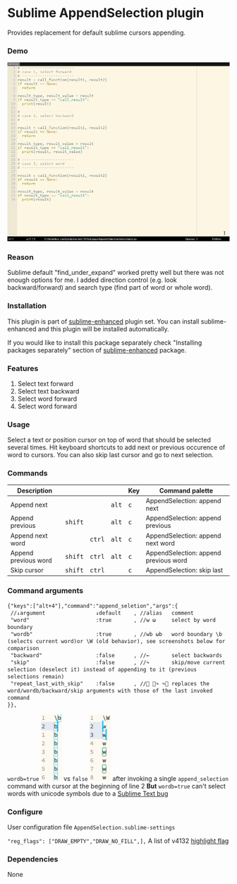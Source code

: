 # Sublime AppendSelection plugin

Provides replacement for default sublime cursors appending.


### Demo

![Demo](https://github.com/shagabutdinov/sublime-enhanced-demos/raw/master/append_selection.gif "Demo")


### Reason

Sublime default "find_under_expand" worked pretty well but there was not enough
options for me. I added direction control (e.g. look backward/forward) and
search type (find part of word or whole word).


### Installation

This plugin is part of [sublime-enhanced](http://github.com/shagabutdinov/sublime-enhanced)
plugin set. You can install sublime-enhanced and this plugin will be installed
automatically.

If you would like to install this package separately check "Installing packages
separately" section of [sublime-enhanced](http://github.com/shagabutdinov/sublime-enhanced)
package.


### Features

1. Select text forward
2. Select text backward
3. Select word forward
4. Select word forward


### Usage

Select a text or position cursor on top of word that should be selected several
times. Hit keyboard shortcuts to add next or previous occurence of word to
cursors. You can also skip last cursor and go to next selection.


### Commands

| Description          	|                	|                	|               	| Key          	| Command palette                       |
|----------------------	|----------------	|----------------	|---------------	|--------------	|---------------------------------------|
| Append next          	|                	|                	| <kbd>alt</kbd>	| <kbd>c</kbd> 	| AppendSelection: append next          |
| Append previous      	|<kbd>shift</kbd>	|                	| <kbd>alt</kbd>	| <kbd>c</kbd> 	| AppendSelection: append previous      |
| Append next word     	|                	|<kbd>ctrl</kbd> 	| <kbd>alt</kbd>	| <kbd>c</kbd> 	| AppendSelection: append next word     |
| Append previous word 	|<kbd>shift</kbd>	|<kbd>ctrl</kbd> 	| <kbd>alt</kbd>	| <kbd>c</kbd> 	| AppendSelection: append previous word |
| Skip cursor          	|<kbd>shift</kbd>	|<kbd>ctrl</kbd> 	|               	| <kbd>c</kbd> 	| AppendSelection: skip last            |

### Command arguments

```json5
{"keys":["alt+4"],"command":"append_seletion","args":{
 //↓argument            	↓default	, //alias  	comment
 "word"                 	:true   	, //w ω    	select by word boundary
 "wordb"                	:true   	, //wb ωb  	word boundary \b (selects current word)or \W (old behavior), see screenshots below for comparison
 "backward"             	:false  	, //←      	select backwards
 "skip"                 	:false  	, //↷      	skip/move current selection (deselect it) instead of appending to it (previous selections remain)
 "repeat_last_with_skip"	:false  	, //🔁 🔁↷ ↷🔁	replaces the word/wordb/backward/skip arguments with those of the last invoked command
}},
```

`wordb=true` <img src="./demo/append_sel_wordb.png" alt="Word boundary \b" width="48"/> vs `false` <img src="./demo/append_sel_wordW.png" alt="Word boundary \W" width="48"/> after invoking a single `append_selection` command with cursor at the beginning of line 2
__But__ `wordb=true` can't select words with unicode symbols due to a [Sublime Text bug](https://github.com/sublimehq/sublime_text/issues/1737)

### Configure

User configuration file `AppendSelection.sublime-settings`

`"reg_flags": ["DRAW_EMPTY","DRAW_NO_FILL",],` A list of v4132 [highlight flag](sublimetext.com/docs/api_reference.html#sublime.RegionFlags)

### Dependencies

None
